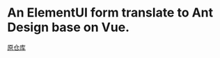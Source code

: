 # An ElementUI form translate to Ant Design base on Vue.

[原仓库](https://github.com/SNFocus/approvalFlow)